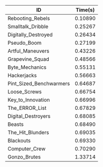 |ID|Time(s)|
|-|-|
|Rebooting_Rebels|0.10890|
|Smalltalk_Dribble|0.25267|
|Digitally_Destroyed|0.26434|
|Pseudo_Boom|0.27199|
|Artful_Maneuvers|0.43226|
|Grapevine_Squad|0.48566|
|Byte_Mechanics|0.55131|
|Hackerjacks|0.56663|
|Pint_Sized_Benchwarmers|0.64687|
|Loose_Screws|0.66754|
|Key_to_Innovation|0.66996|
|The_ERROR_List|0.67829|
|Digital_Destroyers|0.68085|
|Beasts|0.68490|
|The_Hit_Blunders|0.69035|
|Blackouts|0.69330|
|Computer_Crew|0.70290|
|Gonzo_Brutes|1.33714|
